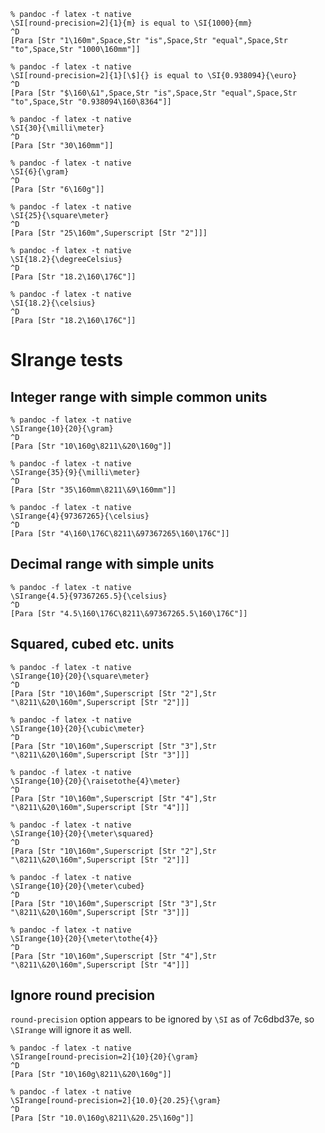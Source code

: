 ```
% pandoc -f latex -t native
\SI[round-precision=2]{1}{m} is equal to \SI{1000}{mm}
^D
[Para [Str "1\160m",Space,Str "is",Space,Str "equal",Space,Str "to",Space,Str "1000\160mm"]]
```

```
% pandoc -f latex -t native
\SI[round-precision=2]{1}[\$]{} is equal to \SI{0.938094}{\euro}
^D
[Para [Str "$\160\&1",Space,Str "is",Space,Str "equal",Space,Str "to",Space,Str "0.938094\160\8364"]]
```


```
% pandoc -f latex -t native
\SI{30}{\milli\meter}
^D
[Para [Str "30\160mm"]]
```

```
% pandoc -f latex -t native
\SI{6}{\gram}
^D
[Para [Str "6\160g"]]
```

```
% pandoc -f latex -t native
\SI{25}{\square\meter}
^D
[Para [Str "25\160m",Superscript [Str "2"]]]
```

```
% pandoc -f latex -t native
\SI{18.2}{\degreeCelsius}
^D
[Para [Str "18.2\160\176C"]]
```

```
% pandoc -f latex -t native
\SI{18.2}{\celsius}
^D
[Para [Str "18.2\160\176C"]]
```

# SIrange tests

## Integer range with simple common units

```
% pandoc -f latex -t native
\SIrange{10}{20}{\gram}
^D
[Para [Str "10\160g\8211\&20\160g"]]
```
```
% pandoc -f latex -t native
\SIrange{35}{9}{\milli\meter}
^D
[Para [Str "35\160mm\8211\&9\160mm"]]
```
```
% pandoc -f latex -t native
\SIrange{4}{97367265}{\celsius}
^D
[Para [Str "4\160\176C\8211\&97367265\160\176C"]]
```

## Decimal range with simple units

```
% pandoc -f latex -t native
\SIrange{4.5}{97367265.5}{\celsius}
^D
[Para [Str "4.5\160\176C\8211\&97367265.5\160\176C"]]
```

## Squared, cubed etc. units

```
% pandoc -f latex -t native
\SIrange{10}{20}{\square\meter}
^D
[Para [Str "10\160m",Superscript [Str "2"],Str "\8211\&20\160m",Superscript [Str "2"]]]
```

```
% pandoc -f latex -t native
\SIrange{10}{20}{\cubic\meter}
^D
[Para [Str "10\160m",Superscript [Str "3"],Str "\8211\&20\160m",Superscript [Str "3"]]]
```

```
% pandoc -f latex -t native
\SIrange{10}{20}{\raisetothe{4}\meter}
^D
[Para [Str "10\160m",Superscript [Str "4"],Str "\8211\&20\160m",Superscript [Str "4"]]]
```


```
% pandoc -f latex -t native
\SIrange{10}{20}{\meter\squared}
^D
[Para [Str "10\160m",Superscript [Str "2"],Str "\8211\&20\160m",Superscript [Str "2"]]]
```

```
% pandoc -f latex -t native
\SIrange{10}{20}{\meter\cubed}
^D
[Para [Str "10\160m",Superscript [Str "3"],Str "\8211\&20\160m",Superscript [Str "3"]]]
```

```
% pandoc -f latex -t native
\SIrange{10}{20}{\meter\tothe{4}}
^D
[Para [Str "10\160m",Superscript [Str "4"],Str "\8211\&20\160m",Superscript [Str "4"]]]
```



## Ignore round precision

`round-precision` option appears to be ignored by `\SI` as of 7c6dbd37e, so
`\SIrange` will ignore it as well.

```
% pandoc -f latex -t native
\SIrange[round-precision=2]{10}{20}{\gram}
^D
[Para [Str "10\160g\8211\&20\160g"]]
```
```
% pandoc -f latex -t native
\SIrange[round-precision=2]{10.0}{20.25}{\gram}
^D
[Para [Str "10.0\160g\8211\&20.25\160g"]]
```

